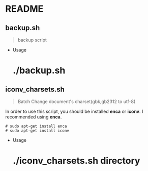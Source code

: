 # README

## backup.sh

> backup script

- Usage

	# ./backup.sh


## iconv_charsets.sh

> Batch Change document's charset(gbk,gb2312 to utf-8)

In order to use this script, you should be installed **enca** or **iconv**. I recommended using **enca**.

	# sudo apt-get install enca
	# sudo apt-get install iconv

- Usage

	# ./iconv_charsets.sh directory